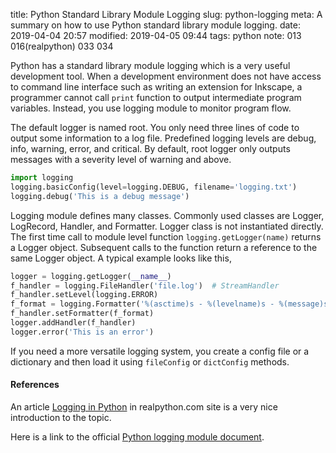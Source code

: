 title: Python Standard Library Module Logging
slug: python-logging
meta: A summary on how to use Python standard library module logging. 
date: 2019-04-04 20:57
modified: 2019-04-05 09:44
tags: python 
note: 013 016(realpython) 033 034


Python has a standard library module logging which is a very useful development 
tool.  When a development environment does not have access to command line 
interface such as writing an extension for Inkscape, a programmer cannot call `print` 
function to output intermediate program variables.  Instead, you use logging module
to monitor program flow. 

The default logger is named root.  You only need three lines of code to output
some information to a log file.  Predefined logging levels are debug, info, 
warning, error, and critical.  By default, root logger only outputs messages
with a severity level of warning and above. 

```python
import logging
logging.basicConfig(level=logging.DEBUG, filename='logging.txt')
logging.debug('This is a debug message')
``` 
Logging module defines many classes.  Commonly used classes are Logger,
LogRecord, Handler, and Formatter.  Logger class is not instantiated directly. 
The first time call to module level function  `logging.getLogger(name)` returns
a Logger object.  Subsequent calls to the function return a reference to the same 
Logger object. A typical example looks like this, 

```python
logger = logging.getLogger(__name__)
f_handler = logging.FileHandler('file.log')  # StreamHandler
f_handler.setLevel(logging.ERROR)
f_format = logging.Formatter('%(asctime)s - %(levelname)s - %(message)s')
f_handler.setFormatter(f_format)
logger.addHandler(f_handler)
logger.error('This is an error')
```

If you need a more versatile logging system, you create a config file or a 
dictionary and then load it using `fileConfig` or `dictConfig` methods. 
 
#### References
 
An article 
[Logging in Python](https://realpython.com/python-logging/) 
in realpython.com site is a very nice introduction to the topic. 

Here is a link to the official 
[Python logging module document](https://docs.python.org/3/howto/logging.html). 
 
